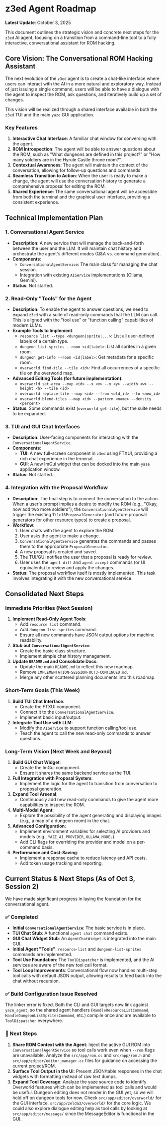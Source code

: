# z3ed Agent Roadmap

**Latest Update**: October 3, 2025

This document outlines the strategic vision and concrete next steps for the `z3ed` AI agent, focusing on a transition from a command-line tool to a fully interactive, conversational assistant for ROM hacking.

## Core Vision: The Conversational ROM Hacking Assistant

The next evolution of the `z3ed` agent is to create a chat-like interface where users can interact with the AI in a more natural and exploratory way. Instead of just issuing a single command, users will be able to have a dialogue with the agent to inspect the ROM, ask questions, and iteratively build up a set of changes.

This vision will be realized through a shared interface available in both the `z3ed` TUI and the main `yaze` GUI application.

### Key Features
1.  **Interactive Chat Interface**: A familiar chat window for conversing with the agent.
2.  **ROM Introspection**: The agent will be able to answer questions about the ROM, such as "What dungeons are defined in this project?" or "How many soldiers are in the Hyrule Castle throne room?".
3.  **Contextual Awareness**: The agent will maintain the context of the conversation, allowing for follow-up questions and commands.
4.  **Seamless Transition to Action**: When the user is ready to make a change, the agent will use the conversation history to generate a comprehensive proposal for editing the ROM.
5.  **Shared Experience**: The same conversational agent will be accessible from both the terminal and the graphical user interface, providing a consistent experience.

## Technical Implementation Plan

### 1. Conversational Agent Service
- **Description**: A new service that will manage the back-and-forth between the user and the LLM. It will maintain chat history and orchestrate the agent's different modes (Q&A vs. command generation).
- **Components**:
    - `ConversationalAgentService`: The main class for managing the chat session.
    - Integration with existing `AIService` implementations (Ollama, Gemini).
- **Status**: Not started.

### 2. Read-Only "Tools" for the Agent
- **Description**: To enable the agent to answer questions, we need to expand `z3ed` with a suite of read-only commands that the LLM can call. This is aligned with the "tool use" or "function calling" capabilities of modern LLMs.
- **Example Tools to Implement**:
    - `resource list --type <dungeon|sprite|...>`: List all user-defined labels of a certain type.
    - `dungeon list-sprites --room <id|label>`: List all sprites in a given room.
    - `dungeon get-info --room <id|label>`: Get metadata for a specific room.
    - `overworld find-tile --tile <id>`: Find all occurrences of a specific tile on the overworld map.
- **Advanced Editing Tools (for future implementation)**:
    - `overworld set-area --map <id> --x <x> --y <y> --width <w> --height <h> --tile <id>`
    - `overworld replace-tile --map <id> --from <old_id> --to <new_id>`
    - `overworld blend-tiles --map <id> --pattern <name> --density <percent>`
- **Status**: Some commands exist (`overworld get-tile`), but the suite needs to be expanded.

### 3. TUI and GUI Chat Interfaces
- **Description**: User-facing components for interacting with the `ConversationalAgentService`.
- **Components**:
    - **TUI**: A new full-screen component in `z3ed` using FTXUI, providing a rich chat experience in the terminal.
    - **GUI**: A new ImGui widget that can be docked into the main `yaze` application window.
- **Status**: Not started.

### 4. Integration with the Proposal Workflow
- **Description**: The final step is to connect the conversation to the action. When a user's prompt implies a desire to modify the ROM (e.g., "Okay, now add two more soldiers"), the `ConversationalAgentService` will trigger the existing `Tile16ProposalGenerator` (and future proposal generators for other resource types) to create a proposal.
- **Workflow**:
    1. User chats with the agent to explore the ROM.
    2. User asks the agent to make a change.
    3. `ConversationalAgentService` generates the commands and passes them to the appropriate `ProposalGenerator`.
    4. A new proposal is created and saved.
    5. The TUI/GUI notifies the user that a proposal is ready for review.
    6. User uses the `agent diff` and `agent accept` commands (or UI equivalents) to review and apply the changes.
- **Status**: The proposal workflow itself is mostly implemented. This task involves integrating it with the new conversational service.

## Consolidated Next Steps

### Immediate Priorities (Next Session)
1.  **Implement Read-Only Agent Tools**:
    - Add `resource list` command.
    - Add `dungeon list-sprites` command.
    - Ensure all new commands have JSON output options for machine readability.
2.  **Stub out `ConversationalAgentService`**:
    - Create the basic class structure.
    - Implement simple chat history management.
3.  **Update `README.md` and Consolidate Docs**:
    - Update the main `README.md` to reflect this new roadmap.
    - Remove `IMPLEMENTATION-SESSION-OCT3-CONTINUED.md`.
    - Merge any other scattered planning documents into this roadmap.

### Short-Term Goals (This Week)
1.  **Build TUI Chat Interface**:
    - Create the FTXUI component.
    - Connect it to the `ConversationalAgentService`.
    - Implement basic input/output.
2.  **Integrate Tool Use with LLM**:
    - Modify the `AIService` to support function calling/tool use.
    - Teach the agent to call the new read-only commands to answer questions.

### Long-Term Vision (Next Week and Beyond)
1.  **Build GUI Chat Widget**:
    - Create the ImGui component.
    - Ensure it shares the same backend service as the TUI.
2.  **Full Integration with Proposal System**:
    - Implement the logic for the agent to transition from conversation to proposal generation.
3.  **Expand Tool Arsenal**:
    - Continuously add new read-only commands to give the agent more capabilities to inspect the ROM.
4.  **Multi-Modal Agent**:
    - Explore the possibility of the agent generating and displaying images (e.g., a map of a dungeon room) in the chat.
5.  **Advanced Configuration**:
    - Implement environment variables for selecting AI providers and models (e.g., `YAZE_AI_PROVIDER`, `OLLAMA_MODEL`).
    - Add CLI flags for overriding the provider and model on a per-command basis.
6.  **Performance and Cost-Saving**:
    - Implement a response cache to reduce latency and API costs.
    - Add token usage tracking and reporting.

## Current Status & Next Steps (As of Oct 3, Session 2)

We have made significant progress in laying the foundation for the conversational agent.

### ✅ Completed
- **Initial `ConversationalAgentService`**: The basic service is in place.
- **TUI Chat Stub**: A functional `agent chat` command exists.
- **GUI Chat Widget Stub**: An `AgentChatWidget` is integrated into the main GUI.
- **Initial Agent "Tools"**: `resource-list` and `dungeon-list-sprites` commands are implemented.
- **Tool Use Foundation**: The `ToolDispatcher` is implemented, and the AI services are aware of the new tool call format.
 - **Tool Loop Improvements**: Conversational flow now handles multi-step tool calls with default JSON output, allowing results to feed back into the chat without recursion.

### ✅ Build Configuration Issue Resolved
The linker error is fixed. Both the CLI and GUI targets now link against `yaze_agent`, so the shared agent handlers (`HandleResourceListCommand`, `HandleDungeonListSpritesCommand`, etc.) compile once and are available to `ToolDispatcher` everywhere.

### 🚀 Next Steps
1.  **Share ROM Context with the Agent**: Inject the active GUI ROM into `ConversationalAgentService` so tool calls work even when `--rom` flags are unavailable. Analyze the `src/app/rom.cc` and `src/app/rom.h` and `src/app/editor/editor_manager.cc` files for guidance on accessing the current project/ROM.
2.  **Surface Tool Output in the UI**: Present JSON/table responses in the chat widgets with formatting instead of raw text dumps.
3.  **Expand Tool Coverage**: Analyze the yaze source code to identify Overworld features which can be implemented as tool calls and would be useful. Dungeon editing does not render in the GUI yet, so we will hold off on dungeon tools for now. Check `src/app/editor/overworld/` for the GUI interface, `src/app/zelda3/overworld/` for the core logic. We could also explore dialogue editing help as tool calls by looking at `src/app/editor/message/` since the MessageEditor is functional in the GUI.